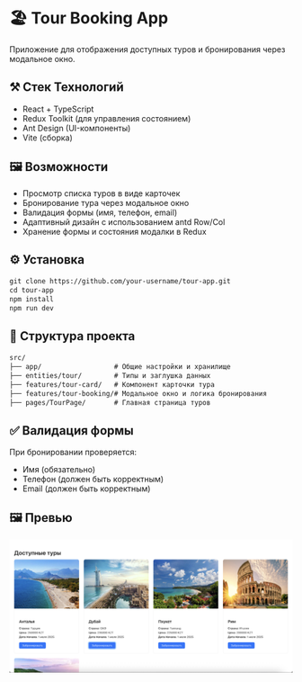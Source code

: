 # 🏖️ Tour Booking App

Приложение для отображения доступных туров и бронирования через модальное окно.

## ⚒️ Стек Технологий
* React + TypeScript
* Redux Toolkit (для управления состоянием)
* Ant Design (UI-компоненты)
* Vite (сборка)

## 🖼️ Возможности
* Просмотр списка туров в виде карточек
* Бронирование тура через модальное окно
* Валидация формы (имя, телефон, email)
* Адаптивный дизайн с использованием antd Row/Col
* Хранение формы и состояния модалки в Redux

## ⚙️ Установка
```
git clone https://github.com/your-username/tour-app.git
cd tour-app
npm install
npm run dev
```

## 📁 Структура проекта
```
src/
├── app/                  # Общие настройки и хранилище
├── entities/tour/        # Типы и заглушка данных
├── features/tour-card/   # Компонент карточки тура
├── features/tour-booking/# Модальное окно и логика бронирования
├── pages/TourPage/       # Главная страница туров
```

## ✅ Валидация формы

При бронировании проверяется:

- Имя (обязательно)
- Телефон (должен быть корректным)
- Email (должен быть корректным)

## 🖼️ Превью

![Скриншот приложения](./screenshot.jpg)